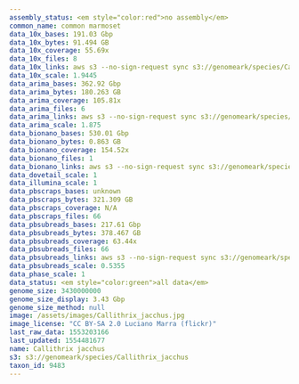 ```yaml
---
assembly_status: <em style="color:red">no assembly</em>
common_name: common marmoset
data_10x_bases: 191.03 Gbp
data_10x_bytes: 91.494 GB
data_10x_coverage: 55.69x
data_10x_files: 8
data_10x_links: aws s3 --no-sign-request sync s3://genomeark/species/Callithrix_jacchus/mCalJac1/genomic_data/10x/ .<br>
data_10x_scale: 1.9445
data_arima_bases: 362.92 Gbp
data_arima_bytes: 180.263 GB
data_arima_coverage: 105.81x
data_arima_files: 6
data_arima_links: aws s3 --no-sign-request sync s3://genomeark/species/Callithrix_jacchus/mCalJac1/genomic_data/arima/ .<br>
data_arima_scale: 1.875
data_bionano_bases: 530.01 Gbp
data_bionano_bytes: 0.863 GB
data_bionano_coverage: 154.52x
data_bionano_files: 1
data_bionano_links: aws s3 --no-sign-request sync s3://genomeark/species/Callithrix_jacchus/mCalJac1/genomic_data/bionano/ .<br>
data_dovetail_scale: 1
data_illumina_scale: 1
data_pbscraps_bases: unknown
data_pbscraps_bytes: 321.309 GB
data_pbscraps_coverage: N/A
data_pbscraps_files: 66
data_pbsubreads_bases: 217.61 Gbp
data_pbsubreads_bytes: 378.467 GB
data_pbsubreads_coverage: 63.44x
data_pbsubreads_files: 66
data_pbsubreads_links: aws s3 --no-sign-request sync s3://genomeark/species/Callithrix_jacchus/mCalJac1/genomic_data/pacbio/ . --exclude "*scraps.bam"<br>
data_pbsubreads_scale: 0.5355
data_phase_scale: 1
data_status: <em style="color:green">all data</em>
genome_size: 3430000000
genome_size_display: 3.43 Gbp
genome_size_method: null
image: /assets/images/Callithrix_jacchus.jpg
image_license: "CC BY-SA 2.0 Luciano Marra (flickr)"
last_raw_data: 1553203166
last_updated: 1554481677
name: Callithrix jacchus
s3: s3://genomeark/species/Callithrix_jacchus
taxon_id: 9483
---
```

